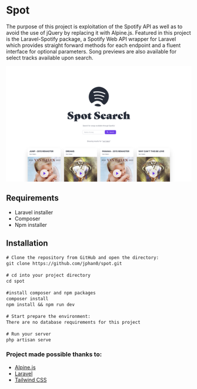 # Spot

The purpose of this project is exploitation of the Spotify API as well as to avoid the use of jQuery by replacing it with Alpine.js. Featured in this project is the Laravel-Spotify package, a Spotify Web API wrapper for Laravel which provides straight forward methods for each endpoint and a fluent interface for optional parameters. Song previews are also available for select tracks available upon search.

![Screenshot of Spot](https://github.com/jphan0/spot/blob/main/ss.png)

## Requirements

- Laravel installer
- Composer
- Npm installer

## Installation

```
# Clone the repository from GitHub and open the directory:
git clone https://github.com/jphan0/spot.git

# cd into your project directory
cd spot

#install composer and npm packages
composer install
npm install && npm run dev

# Start prepare the environment:
There are no database requirements for this project

# Run your server
php artisan serve

```

### Project made possible thanks to:

- [Alpine.js](https://alpinejs.dev/)
- [Laravel](https://laravel.com/docs/8.x)
- [Tailwind CSS](https://tailwindcss.com/)
